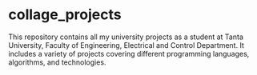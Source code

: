 # collage_projects
This repository contains all my university projects as a student at Tanta University, Faculty of Engineering, Electrical and Control Department. It includes a variety of projects covering different programming languages, algorithms, and technologies.
